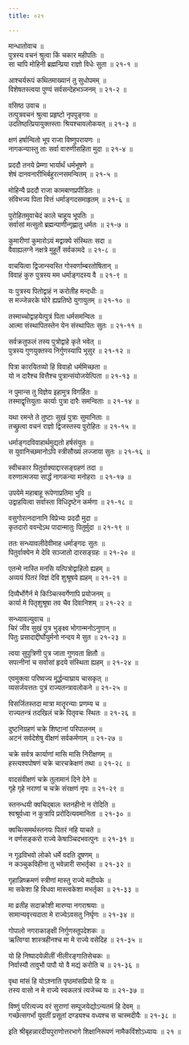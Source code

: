 ```yaml
---
title: ०२१

---
```

मान्धातोवाच ॥  
पुत्रस्य वचनं श्रुत्वा किं चकार महीपतिः ॥  
सा चापि मोहिनी ब्रह्मन्प्रिया राज्ञो विधेः सुता ॥ २१-१ ॥  
  
आश्चर्यरूपं कथितमाख्यानं तु सुधोपमम् ॥  
विशेषतस्त्वया पुण्यं सर्वसन्देहभञ्जनम् ॥ २१-२ ॥  
  
वसिष्ठ उवाच ॥  
तत्पुत्रवचनं श्रुत्वा प्रहृष्टो नृपपुङ्गवः ॥  
उदतिष्ठत्प्रियायुक्तस्ताः श्रियश्चावलोकयत् ॥ २१-३ ॥  
  
क्षणं हर्षान्वितो भूप राजा विष्णुपरायणः ॥  
नागकन्यास्तु ताः सर्वा वारुणीसहिता मुदा ॥ २१-४ ॥  
  
प्रददौ तनये प्रेम्णा भार्यार्थं धर्मभूषणे ॥  
शेषं दानवनारीभिर्बहुरत्नसमन्वितम् ॥ २१-५ ॥  
  
मोहिन्यै प्रददौ राजा कामबाणप्रपीडितः ॥  
संविभज्य पिता वित्तं धर्माङ्गदसमाहृतम् ॥ २१-६ ॥  
  
पुरोहितमुवाचेदं काले चाहूय भूपतिः ॥  
सर्वासां मत्सुतो ब्रह्मन्पाणीन्गृह्णातु धर्मतः ॥ २१-७ ॥  
  
कुमारीणां कुमारोऽयं मद्वाक्ये संस्थितः सदा ॥  
वैवाह्यलग्ने नक्षत्रे मुहूर्ते सर्वकामदे ॥ २१-८ ॥  
  
वाचयित्वा द्विजान्स्वस्ति गोस्वर्णाम्बरतोषितान् ॥  
विवाहं कुरु पुत्रस्य मम धर्माङ्गदस्य वै ॥ २१-९ ॥  
  
यः पुत्रस्य पितोद्वाहं न करोतीह मन्दधीः ॥  
स मज्जेन्नरके घोरे ह्यप्रतिष्ठे युगायुतम् ॥ २१-१० ॥  
  
तस्माच्चोद्वाहयेत्पुत्रं पिता धर्मसमन्वितः ॥  
आत्मा संस्थापितस्तेन येन संस्थापितः सुतः ॥ २१-११ ॥  
  
सर्वक्रतुफलं तस्य पुत्रोद्वाहे कृते भवेत् ॥  
पुत्रस्य गुणयुक्तस्य निर्गुणस्यापि भूसुर ॥ २१-१२ ॥  
  
पित्रा कारयितव्यो हि विवाहो धर्ममिच्छता ॥  
यो न दारैश्च वित्तैश्च पुत्रान्संयोजयेत्पिता ॥ २१-१३ ॥  
  
न पुमान्स तु विज्ञेय इहामुत्र विगर्हितः ॥  
तस्माद्वृत्तियुताः कार्याः पुत्रा दारैः समन्विताः ॥ २१-१४ ॥  
  
यथा रमन्ते ते तुष्टाः सुखं पुत्राः सुमानिताः ॥  
तच्छ्रुत्वा वचनं राज्ञो द्विजस्तस्य पुरोहितः ॥ २१-१५ ॥  
  
धर्माङ्गदविवाहार्थमुद्यतो हर्षसंयुतः ॥  
स युवानिच्छमानोऽपि स्त्रीसौख्यं लज्जाया सुतः ॥ २१-१६ ॥  
  
स्वीचकार पितुर्वाक्याद्दारसङ्ग्रहणं तदा ॥  
वरुणात्मजया सार्द्धं नागकन्या मनोहराः ॥ २१-१७ ॥  
  
उपयेमे महाबाहू रूपेणाप्रतिमा भुवि ॥  
उद्वाहयित्वा सर्वास्ता विधिदृष्टेन कर्मणा ॥ २१-१८ ॥  
  
वसुगोरत्नदानानि विप्रेभ्यः प्रददौ मुदा ॥  
कृतदारो ववन्देऽथ पादान्मातुः पितुर्मुदा ॥ २१-१९ ॥  
  
ततः सन्ध्यावलीदेवीमाह धर्माङ्गदः सुतः ॥  
पितुर्वाक्येन मे देवि सञ्जातो दारसङ्ग्रहः ॥ २१-२० ॥  
  
एतन्मे नास्ति मनसि यत्पित्रोद्वाहितो ह्यहम् ॥  
अव्ययं पितरं विज्ञं देवि शुश्रूषये ह्यहम् ॥ २१-२१ ॥  
  
दिव्यैर्भोगैर्न मे किञ्चित्स्वर्गेणापि प्रयोजनम् ॥  
कार्या मे पितृशुश्रूषा तव चैव दिवानिशम् ॥ २१-२२ ॥  
  
सन्ध्यावल्युवाच ॥  
चिरं जीव सुखं पुत्र भुङ्क्ष्व भोगान्मनोऽनुगान् ॥  
पितुः प्रसादाद्दीर्घोयुर्मनो नन्दय मे सुत ॥ २१-२३ ॥  
  
त्वया सुपुत्रिणी पुत्र जाता गुणवता क्षितौ ॥  
सपत्नीनां च सर्वासां हृदये संस्थिता ह्यहम् ॥ २१-२४ ॥  
  
एवमुक्त्वा परिष्वज्य मूर्द्धन्याघ्राय चासकृत् ॥  
व्यसर्जयत्ततः पुत्रं राज्यतन्त्रावलोकने ॥ २१-२५ ॥  
  
विसर्जितस्तदा मात्रा मातॄरन्याः प्रणम्य च ॥  
राज्यतन्त्रं तदखिलं चक्रे पितृवचः स्थितः ॥ २१-२६ ॥  
  
दुष्टनिग्रहणं चक्रे शिष्टानां परिपालनम् ॥  
अटनं सर्वदेशेषु वीक्षणं सर्वकर्मणाम् ॥ २१-२७ ॥  
  
चक्रे सर्वत्र कार्याणां मासि मासि निरीक्षणम् ॥  
हस्त्यश्वपोषणं चक्रे चारचक्रेक्षणं तथा ॥ २१-२८ ॥  
  
वादसंवीक्षणं चक्रे तुलामानं दिने देने ॥  
गृहे गृहे नराणां च चक्रे संरक्षणं नृपः ॥ २१-२९ ॥  
  
स्तनन्धयी क्वचिद्बालः स्तनहीनो न रोदिति ॥  
श्वश्रूर्वध्वा न कुत्रापि प्ररोदित्यवमानिता ॥ २१-३० ॥  
  
क्वचित्समर्थस्तनयः पितरं नहि याचते ॥  
न वर्णसङ्करो राज्ये केषाञ्चिदभवत्पुनः ॥ २१-३१ ॥  
  
न गूढविभवो लोको धर्मे वदति दूषणम् ॥  
न कञ्चुकविहीना तु भवेन्नारी सभर्तृका ॥ २१-३२ ॥  
  
गृहान्निष्क्रमणं स्त्रीणां मास्तु राज्ये मदीयके ॥  
मा सकेशा हि विधवा मास्त्वकेशा मभर्तृका ॥ २१-३३ ॥  
  
मा व्रतीह सदाक्रोशी मारण्या नगराश्रयाः ॥  
सामान्यवृत्त्यदाता मे राज्येऽवसतु निर्घृणः ॥ २१-३४ ॥  
  
गोपालो नगराकाङ्क्षी निर्गुणस्तूपदेशकः ॥  
ऋत्विग्वा शास्त्रहीनश्च मा मे राज्ये वसेदिह ॥ २१-३५ ॥  
  
यो हि निष्पादयेन्नीलीं नीलीरङ्गातिसेचकः ॥  
निर्वास्यौ तावुभौ पापौ यो वै मद्यं करोति च ॥ २१-३६ ॥  
  
वृथा मांसं हि योऽश्नाति पृष्ठमांसप्रियो हि यः ॥  
तस्य वासो न मे राज्ये स्वकलत्रं त्यजेच्च यः ॥ २१-३७ ॥  
  
विष्णुं परित्यज्य वरं सुराणां सम्पूजयेद्योऽन्यतमं हि देवम् ॥  
गच्छेत्सगर्भां युवतीं प्रसूतां दण्ड्यश्च वध्यश्च स चास्मदीयैः ॥ २१-३८ ॥  
  
इति श्रीबृहन्नारदीयपुराणोत्तरभागे शिक्षानिरूपणं नामैकविंशोऽध्यायः ॥ २१ ॥